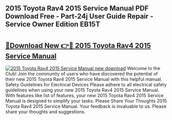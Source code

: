 ## 2015 Toyota Rav4 2015 Service Manual PDF Download Free - Part-24j User Guide Repair - Service Owner Edition EB15T

# <h2><a href="http://bc53069.oget.top/?id=2015+Toyota+Rav4+2015+Service+Manual">🔗Download New 👉🔴 2015 Toyota Rav4 2015 Service Manual</a></h2>

[![2015 Toyota Rav4 2015 Service Manual new download](https://i.imgur.com/5g1atiW.png)](http://bc53069.oget.top/?id=2015+Toyota+Rav4+2015+Service+Manual)
Welcome to the Club! Join the community of users who have discovered the potential of their new 2015 Toyota Rav4 2015 Service Manual with this helpful manual. Safety Guidelines for Electrical Devices Please adhere to all electrical safety guidelines when using your new 2015 Toyota Rav4 2015 Service Manual. With features like list of features, your new 2015 Toyota Rav4 2015 Service Manual is designed to simplify your tasks. Please Share Your Thoughts 2015 Toyota Rav4 2015 Service Manual. Your feedback is invaluable to us. Please share your thoughts and suggestions.
